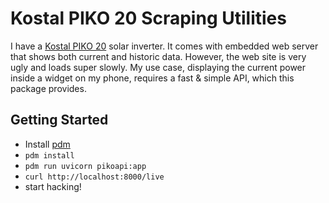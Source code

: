 # Kostal PIKO 20 Scraping Utilities

I have a [Kostal PIKO 20](https://www.kostal-solar-electric.com/en-gb/products/solar-inverter/piko-12-20/) solar inverter. It comes with embedded
web server that shows both current and historic data. However, the web site
is very ugly and loads super slowly. My use case, displaying the current power inside a widget on my phone, requires a fast & simple API, which this package provides.

## Getting Started
- Install [pdm](https://pdm.fming.dev)
- `pdm install`
- `pdm run uvicorn pikoapi:app`
- `curl http://localhost:8000/live`
- start hacking!


